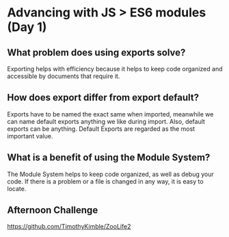 # Advancing with JS > ES6 modules (Day 1)

## What problem does using exports solve?
  Exporting helps with efficiency because it helps to keep code organized and accessible by documents that require it. 
## How does export differ from export default?
  Exports have to be named the exact same when imported, meanwhile we can name default exports anything we like during import. Also, default exports can be anything. Default Exports are regarded as the most important value.
## What is a benefit of using the Module System?
The Module System helps to keep code organized, as well as debug your code. If there is a problem or a file is changed in any way, it is easy to locate. 

## Afternoon Challenge
https://github.com/TimothyKimble/ZooLife2